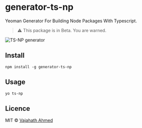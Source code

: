 # generator-ts-np
Yeoman Generator For Building Node Packages With Typescript.

> :warning: This package is in Beta. You are warned. 

![TS-NP generator](https://raw.githubusercontent.com/vajahath/generator-ts-np/master/media/logo.png)

## Install
```
npm install -g generator-ts-np
```

## Usage
```
yo ts-np
```


## Licence
MIT &copy; [Vajahath Ahmed](https://twitter.com/vajahath7)